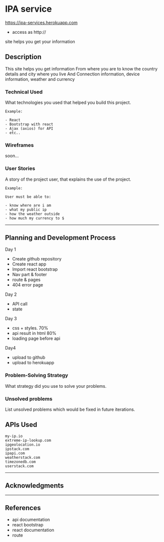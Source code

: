 # IPA service

https://ipa-services.herokuapp.com 
* access as http://

site helps you get your information

## Description

This site helps you get information
From where you are to know the country details and city where you live
And Connection information, device information, weather and currency

### Technical Used
What technologies you used that helped you build this project. 

```
Example:

- React
- Bootstrap with react
- Ajax (axios) for API
- etc..
```

### Wireframes

soon...

### User Stories

A story of the project user, that explains the use of the project.

```
Example:

User must be able to:

- know where are i am
- what my public ip
- how the weather outside
- how much my currency to $
```

---

## Planning and Development Process

Day 1
- Create github repository
- Create react app
- Import react bootstrap
- Nav part & footer
- route & pages
- 404 error page

Day 2
- API call
- state
 
Day 3
- css + styles. 70%
- api result in html 80%
- loading page before  api

Day4
- upload to github
- upload to herokuapp

### Problem-Solving Strategy

What strategy did you use to solve your problems.

### Unsolved problems

List unsolved problems which would be fixed in future iterations.

## APIs Used

```
my-ip.io
extreme-ip-lookup.com
ipgeolocation.io
ipstack.com
ipapi.com
weatherstack.com
timezonedb.com
userstack.com
```

---

## Acknowledgments


---

 ## References
- api documentation
 - react bootstrap
- react documentation
- route
